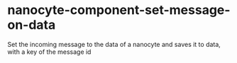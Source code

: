 # nanocyte-component-set-message-on-data
Set the incoming message to the data of a nanocyte and saves it to data, with a key of the message id

